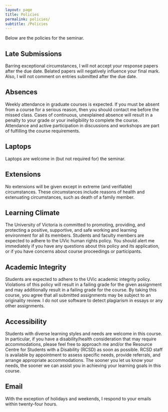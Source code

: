 ```yaml
---
layout: page
title: Policies
permalink: policies/
subtitle: /Policies
---
```


Below are the policies for the seminar.

## Late Submissions
Barring exceptional circumstances, I will not accept your response papers after the due date. Belated papers will negatively influence your final mark. Also, I will not comment on entries submitted after the due date. 

## Absences
Weekly attendance in graduate courses is expected. If you must be absent from a course for a serious reason, then you should contact me before the missed class. Cases of continuous, unexplained absence will result in a penalty to your grade or your ineligibility to complete the course. Attendance and active participation in discussions and workshops are part of fulfilling the course requirements. 

## Laptops
Laptops are welcome in (but not required for) the seminar.

## Extensions
No extensions will be given except in extreme (and verifiable) circumstances. These circumstances include reasons of health and extenuating circumstances, such as death of a family member.

## Learning Climate
The University of Victoria is committed to promoting, providing, and protecting a positive, supportive, and safe working and learning environment for all its members. Students and faculty members are expected to adhere to the UVic human rights policy. You should alert me immediately if you have any questions about this policy and its application, or if you have concerns about course proceedings or participants.

## Academic Integrity
Students are expected to adhere to the UVic academic integrity policy. Violations of this policy will result in a failing grade for the given assignment and may additionally result in a failing grade for the course. By taking this course, you agree that all submitted assignments may be subject to an originality review. I do not use software to detect plagiarism in essays or any other assignments.

## Accessibility
Students with diverse learning styles and needs are welcome in this course. In particular, if you have a disability/health consideration that may require accommodations, please feel free to approach me and/or the Resource Centre for Students with a Disability (RCSD) as soon as possible. RCSD staff is available by appointment to assess specific needs, provide referrals, and arrange appropriate accommodations. The sooner you let us know your needs, the sooner we can assist you in achieving your learning goals in this course.

## Email
With the exception of holidays and weekends, I respond to your emails within twenty-four hours.